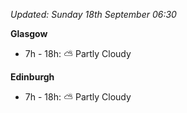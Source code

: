 *Updated: Sunday 18th September 06:30*

**Glasgow**

* 7h - 18h: :partly_sunny: Partly Cloudy

**Edinburgh**

* 7h - 18h: :partly_sunny: Partly Cloudy
